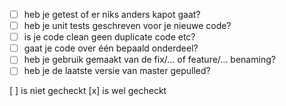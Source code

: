 - [ ] heb je getest of er niks anders kapot gaat? 
- [ ] heb je unit tests geschreven voor je nieuwe code?  
- [ ] is je code clean geen duplicate code etc?
- [ ] gaat je code over één bepaald onderdeel?  
- [ ] heb je gebruik gemaakt van de fix/... of feature/... benaming? 
- [ ] heb je de laatste versie van master gepulled? 

[ ] is niet gecheckt [x] is wel gecheckt 
